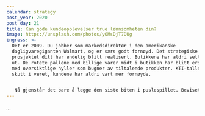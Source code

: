 ```yaml
---
calendar: strategy
post_year: 2020
post_day: 21
title: Kan gode kundeopplevelser true lønnsomheten din?
image: https://unsplash.com/photos/yOMsDjT7DUg
ingress: >-
  Det er 2009. Du jobber som markedsdirektør i den amerikanske
  dagligvaregiganten Walmart, og er særs godt fornøyd. Det strategiske
  prosjektet ditt har endelig blitt realisert. Butikkene har aldri sett bedre
  ut. De rotete pallene med billige varer midt i butikken har blitt erstattet
  med oversiktlige hyller som bugner av tiltalende produkter. KTI-tallene har
  skutt i været, kundene har aldri vært mer fornøyde.


   Nå gjenstår det bare å legge den siste biten i puslespillet. Beviset på at konkurrentene er knust en gang for alle. Du finner frem den finansielle rapporten du har mottatt og gleder deg til å se resultatene. I det du begynner å bla i dokumentet merker du hvordan smilet gradvis stivner. Tallene er blodrøde. Markedsandelen har ikke falt så mye på over 30 år.
---
```

*...*
